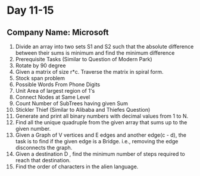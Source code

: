 # Day 11-15
## Company Name: Microsoft
1. Divide an array into two sets S1 and S2 such that the absolute difference between their sums is minimum and find the minimum difference
2. Prerequisite Tasks (Similar to Question of Modern Park)
3. Rotate by 90 degree
4. Given a matrix of size r*c. Traverse the matrix in spiral form. 
5. Stock span problem
6. Possible Words From Phone Digits
7. Unit Area of largest region of 1's
8. Connect Nodes at Same Level
9. Count Number of SubTrees having given Sum
10. Stickler Thief (Similar to Alibaba and Thiefes Question)
11. Generate and print all binary numbers with decimal values from 1 to N. 
12. Find all the unique quadruple from the given array that sums up to the given number.
13. Given a Graph of V vertices and E edges and another edge(c - d), the task is to find if the given edge is a Bridge. i.e., removing the edge disconnects the graph.
14. Given a destination D , find the minimum number of steps required to reach that destination.
15. Find the order of characters in the alien language.

